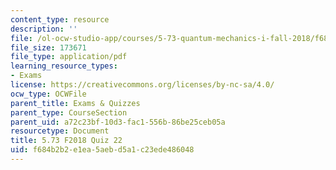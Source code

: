 ```yaml
---
content_type: resource
description: ''
file: /ol-ocw-studio-app/courses/5-73-quantum-mechanics-i-fall-2018/f684b2b2e1ea5aebd5a1c23ede486048_MIT5_73F18_quiz22.pdf
file_size: 173671
file_type: application/pdf
learning_resource_types:
- Exams
license: https://creativecommons.org/licenses/by-nc-sa/4.0/
ocw_type: OCWFile
parent_title: Exams & Quizzes
parent_type: CourseSection
parent_uid: a72c23bf-10d3-fac1-556b-86be25ceb05a
resourcetype: Document
title: 5.73 F2018 Quiz 22
uid: f684b2b2-e1ea-5aeb-d5a1-c23ede486048
---
```

